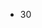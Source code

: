 <!DOCTYPE html>
<html lang="en">
<body>
<ul>
<li id="Test">30</li>
</ul>
</body>
</html>
<script>document.getElementById("Test").innerHTML = 1000;</script>
